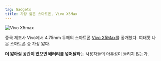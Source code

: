 ```yaml
---
tag: Gadgets
title: 가장 얇은 스마트폰, Vivo X5Max
---
```

![Vivo X5max](https://lh3.googleusercontent.com/oESuvQFhEOhRQSkAtmwOvhOYNS4ythnjZTs3eO4wYFg=w328-h184-p-no)

중국 제조사 Vivo에서 4.75mm 두께의 스마트폰 [Vivo X5Max](http://www.vivo.com.cn/vivo/x5max/)를 공개했다. 여태껏 나온 스마트폰 중 가장 얇다.

**더 얇아질 공간이 있으면 배터리를 넣어달라**는 사용자들의 아우성이 들리지 않는가.